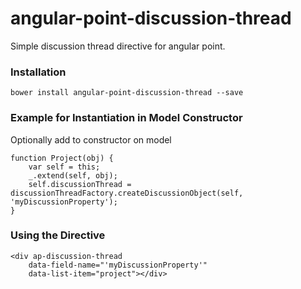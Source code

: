 # angular-point-discussion-thread
Simple discussion thread directive for angular point.

### Installation
    bower install angular-point-discussion-thread --save

### Example for Instantiation in Model Constructor
Optionally add to constructor on model

    function Project(obj) {
        var self = this;
        _.extend(self, obj);
        self.discussionThread = discussionThreadFactory.createDiscussionObject(self, 'myDiscussionProperty');
    }

### Using the Directive

    <div ap-discussion-thread 
        data-field-name="'myDiscussionProperty'" 
        data-list-item="project"></div>
